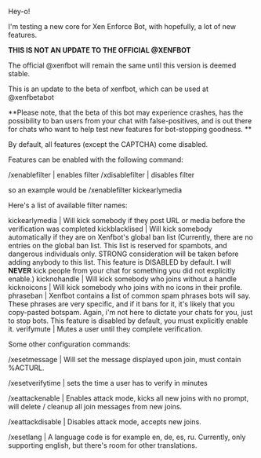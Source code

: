 Hey-o!

I'm testing a new core for Xen Enforce Bot, with hopefully, a lot of new features. 

__THIS IS NOT AN UPDATE TO THE OFFICIAL @XENFBOT__  

The official @xenfbot will remain the same until this version is deemed stable. 

This is an update to the beta of xenfbot, which can be used at @xenfbetabot

**Please note, that the beta of this bot may experience crashes, has the possibility to ban users from your chat with false-positives, and is out there for chats who want to help test new features for bot-stopping goodness. **

By default, all features (except the CAPTCHA) come disabled. 

Features can be enabled with the following command:

/xenablefilter <filter name>  | enables filter
/xdisablefilter <filter name>  | disables filter

so an example would be /xenablefilter kickearlymedia 

Here's a list of available filter names: 

kickearlymedia | Will kick somebody if they post URL or media before the verification was completed 
kickblacklised | Will kick somebody automatically if they are on Xenfbot's global ban list (Currently, there are no entries on the global ban list. This list is reserved for spambots, and dangerous individuals only. STRONG consideration will be taken before adding anybody to this list. This feature is DISABLED by default. I will __NEVER__ kick people from your chat for something you did not explicitly enable.)
kicknohandle | Will kick somebody who joins without a handle 
kicknoicons | Will kick somebody who joins with no icons in their profile. 
phraseban | Xenfbot contains a list of common spam phrases bots will say. These phrases are very specific, and if it bans for it, it's likely that you copy-pasted botspam. Again, i'm not here to dictate your chats for you, just to stop bots. This feature is disabled by default, you must explicitly enable it. 
verifymute | Mutes a user until they complete verification. 

Some other configuration commands:

/xesetmessage <message> | Will set the message displayed upon join, must contain %ACTURL. 

/xesetverifytime <time> | sets the time a user has to verify in minutes 

/xeattackenable | Enables attack mode, kicks all new joins with no prompt, will delete / cleanup all join messages from new joins. 

/xeattackdisable | Disables attack mode, accepts new joins. 

/xesetlang <language code> | A language code is for example en, de, es, ru. Currently, only supporting english, but there's room for other translations. 

